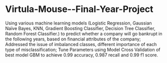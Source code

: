 # Virtula-Mouse--Final-Year-Project
Using various machine learning models (Logistic Regression, Gaussian Naïve Bayes, KNN, Gradient Boosting Classifier, Decision Tree Classifier, Random Forest Classifier.) to predict whether a company will go bankrupt in the following years, based on financial attributes of the company;
Addressed the issue of imbalanced classes, different importance of each type of misclassification;
Tune Parameters using Model Cross Validation of best model GBM to achieve 0.99 accuracy, 0.987 recall and 0.99 f1 score.
